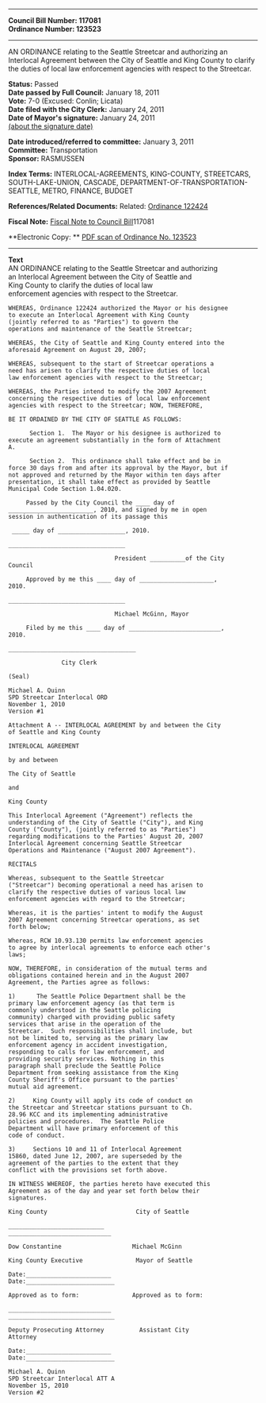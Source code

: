 * * * * *  
  
**Council Bill Number: [](#h0)[](#h2)117081**   
**Ordinance Number: 123523**  
  
* * * * *  
  
AN ORDINANCE relating to the Seattle Streetcar and authorizing an Interlocal Agreement between the City of Seattle and King County to clarify the duties of local law enforcement agencies with respect to the Streetcar.  
  
**Status:** Passed   
**Date passed by Full Council:** January 18, 2011   
**Vote:** 7-0 (Excused: Conlin; Licata)   
**Date filed with the City Clerk:** January 24, 2011   
**Date of Mayor's signature:** January 24, 2011   
[(about the signature date)](/~public/approvaldate.htm)   
  
  
**Date introduced/referred to committee:** January 3, 2011   
**Committee:** Transportation   
**Sponsor:** RASMUSSEN   
  
**Index Terms:** INTERLOCAL-AGREEMENTS, KING-COUNTY, STREETCARS, SOUTH-LAKE-UNION, CASCADE, DEPARTMENT-OF-TRANSPORTATION-SEATTLE, METRO, FINANCE, BUDGET  
  
**References/Related Documents:** Related: [Ordinance 122424](http://clerk.ci.seattle.wa.us/~scripts/nph-brs.exe?s1=&s3=&s4=122424&s2=&s5=&Sect4=AND&l=20&Sect2=THESON&Sect3=PLURON&Sect5=CBORY&Sect6=HITOFF&d=ORDF&p=1&u=/~public/cbory.htm&r=1&f=G)  
  
**Fiscal Note:** [Fiscal Note to Council Bill](http://clerk.seattle.gov/~public/fnote/117081.htm)[](#h1)[](#h3)117081  
  
**Electronic Copy: ** [PDF scan of Ordinance No. 123523](/~archives/Ordinances/Ord_123523.pdf)  
  
* * * * *  
  
**Text**  
    AN ORDINANCE relating to the Seattle Streetcar and authorizing  
    an Interlocal Agreement between the City of Seattle and  
    King County to clarify the duties of local law  
    enforcement agencies with respect to the Streetcar.  
  
    WHEREAS, Ordinance 122424 authorized the Mayor or his designee  
    to execute an Interlocal Agreement with King County  
    (jointly referred to as "Parties") to govern the  
    operations and maintenance of the Seattle Streetcar;  
  
    WHEREAS, the City of Seattle and King County entered into the  
    aforesaid Agreement on August 20, 2007;  
  
    WHEREAS, subsequent to the start of Streetcar operations a  
    need has arisen to clarify the respective duties of local  
    law enforcement agencies with respect to the Streetcar;  
  
    WHEREAS, the Parties intend to modify the 2007 Agreement  
    concerning the respective duties of local law enforcement  
    agencies with respect to the Streetcar; NOW, THEREFORE,  
  
    BE IT ORDAINED BY THE CITY OF SEATTLE AS FOLLOWS:  
  
          Section 1.  The Mayor or his designee is authorized to  
    execute an agreement substantially in the form of Attachment  
    A.  
  
          Section 2.  This ordinance shall take effect and be in  
    force 30 days from and after its approval by the Mayor, but if  
    not approved and returned by the Mayor within ten days after  
    presentation, it shall take effect as provided by Seattle  
    Municipal Code Section 1.04.020.  
  
         Passed by the City Council the ____ day of  
    ________________________, 2010, and signed by me in open  
    session in authentication of its passage this  
  
     _____ day of ___________________, 2010.  
  
    _________________________________  
  
                                  President __________of the City  
    Council  
  
         Approved by me this ____ day of _____________________,  
    2010.  
  
    _________________________________  
  
                                  Michael McGinn, Mayor  
  
         Filed by me this ____ day of __________________________,  
    2010.  
  
    ____________________________________  
  
                   City Clerk  
  
    (Seal)  
  
    Michael A. Quinn  
    SPD Streetcar Interlocal ORD  
    November 1, 2010  
    Version #1  
  
    Attachment A -- INTERLOCAL AGREEMENT by and between the City  
    of Seattle and King County  
  
    INTERLOCAL AGREEMENT  
  
    by and between  
  
    The City of Seattle  
  
    and  
  
    King County  
  
    This Interlocal Agreement ("Agreement") reflects the  
    understanding of the City of Seattle ("City"), and King  
    County ("County"), (jointly referred to as "Parties")  
    regarding modifications to the Parties' August 20, 2007  
    Interlocal Agreement concerning Seattle Streetcar  
    Operations and Maintenance ("August 2007 Agreement").  
  
    RECITALS  
  
    Whereas, subsequent to the Seattle Streetcar  
    ("Streetcar") becoming operational a need has arisen to  
    clarify the respective duties of various local law  
    enforcement agencies with regard to the Streetcar;  
  
    Whereas, it is the parties' intent to modify the August  
    2007 Agreement concerning Streetcar operations, as set  
    forth below;  
  
    Whereas, RCW 10.93.130 permits law enforcement agencies  
    to agree by interlocal agreements to enforce each other's  
    laws;  
  
    NOW, THEREFORE, in consideration of the mutual terms and  
    obligations contained herein and in the August 2007  
    Agreement, the Parties agree as follows:  
  
    1)      The Seattle Police Department shall be the  
    primary law enforcement agency (as that term is  
    commonly understood in the Seattle policing  
    community) charged with providing public safety  
    services that arise in the operation of the  
    Streetcar.  Such responsibilities shall include, but  
    not be limited to, serving as the primary law  
    enforcement agency in accident investigation,  
    responding to calls for law enforcement, and  
    providing security services. Nothing in this  
    paragraph shall preclude the Seattle Police  
    Department from seeking assistance from the King  
    County Sheriff's Office pursuant to the parties'  
    mutual aid agreement.  
  
    2)     King County will apply its code of conduct on  
    the Streetcar and Streetcar stations pursuant to Ch.  
    28.96 KCC and its implementing administrative  
    policies and procedures.  The Seattle Police  
    Department will have primary enforcement of this  
    code of conduct.  
  
    3)     Sections 10 and 11 of Interlocal Agreement  
    15860, dated June 12, 2007, are superseded by the  
    agreement of the parties to the extent that they  
    conflict with the provisions set forth above.  
  
    IN WITNESS WHEREOF, the parties hereto have executed this  
    Agreement as of the day and year set forth below their  
    signatures.  
  
    King County                         City of Seattle  
  
    ___________________________  
    _____________________________  
  
    Dow Constantine                    Michael McGinn  
  
    King County Executive               Mayor of Seattle  
  
    Date:________________________  
    Date:_________________________  
  
    Approved as to form:               Approved as to form:  
  
    _____________________________  
    ______________________________  
  
    Deputy Prosecuting Attorney          Assistant City  
    Attorney  
  
    Date:________________________  
    Date:_________________________  
  
    Michael A. Quinn  
    SPD Streetcar Interlocal ATT A  
    November 15, 2010  
    Version #2  
